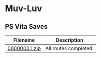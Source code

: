 # Muv-Luv

## PS Vita Saves

| Filename | Description |
|----------|-------------|
| [00000001.zip](00000001.zip) | All routes completed.  |
